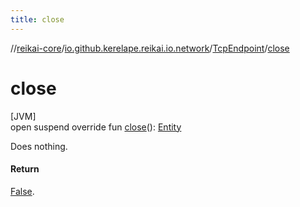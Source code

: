 ```yaml
---
title: close
---
```

//[reikai-core](../../../index.html)/[io.github.kerelape.reikai.io.network](../index.html)/[TcpEndpoint](index.html)/[close](close.html)



# close



[JVM]\
open suspend override fun [close](close.html)(): [Entity](../../io.github.kerelape.reikai/-entity/index.html)



Does nothing.



#### Return



[False](../../io.github.kerelape.reikai.logic/-false/index.html).




